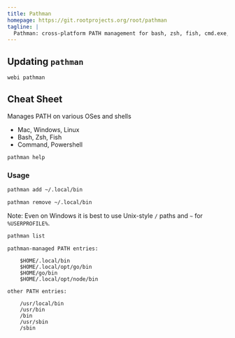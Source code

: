```yaml
---
title: Pathman
homepage: https://git.rootprojects.org/root/pathman
tagline: |
  Pathman: cross-platform PATH management for bash, zsh, fish, cmd.exe, and PowerShell.
---
```


## Updating `pathman`

```sh
webi pathman
```

## Cheat Sheet

Manages PATH on various OSes and shells

- Mac, Windows, Linux
- Bash, Zsh, Fish
- Command, Powershell

```sh
pathman help
```

### Usage

```sh
pathman add ~/.local/bin
```

```sh
pathman remove ~/.local/bin
```

Note: Even on Windows it is best to use Unix-style `/` paths and `~` for
`%USERPROFILE%`.

```sh
pathman list
```

```text
pathman-managed PATH entries:

	$HOME/.local/bin
	$HOME/.local/opt/go/bin
	$HOME/go/bin
	$HOME/.local/opt/node/bin

other PATH entries:

	/usr/local/bin
	/usr/bin
	/bin
	/usr/sbin
	/sbin
```
